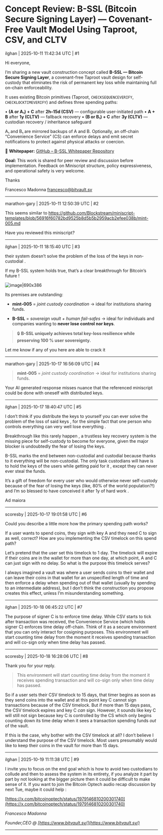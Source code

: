 # Concept Review: B-SSL (Bitcoin Secure Signing Layer) — Covenant-Free Vault Model Using Taproot, CSV, and CLTV

ilghan | 2025-10-11 11:42:34 UTC | #1

Hi everyone,

I’m sharing a new vault construction concept called **B-SSL — Bitcoin Secure Signing Layer**, a covenant-free Taproot vault design for self-custody that eliminates the risk of permanent key loss while maintaining full on-chain enforceability.

It uses existing Bitcoin primitives (Taproot, `CHECKSEQUENCEVERIFY`, `CHECKLOCKTIMEVERIFY`) and defines three spending paths:

• **(A or A₁) + C** after **2h–15d (CSV)** — configurable user-initiated path
• **A + B** after **1y (CLTV)** — fallback recovery
• **(B or B₁) + C** after **3y (CLTV)** — custodian recovery / inheritance safeguard

A₁ and B₁ are mirrored backups of A and B.
Optionally, an off-chain “Convenience Service” (CS) can enforce delays and emit secret notifications to protect against physical attacks or coercion.

🧾 **Whitepaper:** [GitHub – B-SSL Whitepaper Repository](https://github.com/ilghan/bssl-whitepaper/tree/main)

**Goal:**
This work is shared for peer review and discussion before implementation.
Feedback on Miniscript structure, policy expressiveness, and operational safety is very welcome.

Thanks

Francesco Madonna
[francesco@bitvault.sv](mailto:francesco@bitvault.sv)

-------------------------

marathon-gary | 2025-10-11 12:50:39 UTC | #2

This seems similar to https://github.com/Blockstream/miniscript-templates/blob/56916f60782bd9525b8d5b5b2959acb2efee038b/mint-005.md

Have you reviewed this miniscript?

-------------------------

ilghan | 2025-10-11 18:15:40 UTC | #3

their system doesn’t solve the problem of the loss of the keys in non-custodial .

If my B-SSL system holds true, that’s a clear breakthrough for Bitcoin’s future !

![image|690x386](upload://ovvioHdOoonyrW1cuBWrWQUrxHw.png)

Its premises are outstanding:

* **mint-005** = *joint custody coordination* → ideal for institutions sharing funds.

* **B-SSL** = *sovereign vault + human fail-safes* → ideal for individuals and companies wanting to **never lose control nor keys**.

> 🔒 **B-SSL uniquely achieves total key-loss resilience while preserving 100 % user sovereignty.**

Let me know if any of you here are able to crack it

-------------------------

marathon-gary | 2025-10-17 16:56:09 UTC | #4

> **mint-005** = *joint custody coordination* → ideal for institutions sharing funds.


Your AI generated response misses nuance that the referenced miniscript could be done with oneself with distributed keys.

-------------------------

ilghan | 2025-10-17 18:40:47 UTC | #5

I don’t think if you distribute the keys to yourself you can ever solve the problem of the loss of said keys , for the simple fact that one person who controls everything can very well lose everything .

Breakthrough like this rarely happen , a trustless key recovery system is the missing piece for self-custody to become for everyone, given the major blocker is undoubtedly the fear of losing the keys.

B-SSL marks the end between non-custodial and custodial because thanks to it everything will be non-custodial. The only task custodians will have is to hold the keys of the users while getting paid for it , except they can never ever steal the funds.

It’s a gift of freedom for every user who would otherwise never self-custody because of the fear of losing the keys (like, 80% of the world population?!) and I’m so blessed to have conceived it after 1y of hard work .

Ad maiora

-------------------------

scoresby | 2025-10-17 19:01:58 UTC | #6

Could you describe a little more how the primary spending path works? 

If a user wants to spend coins, they sign with key A and they need C to sign as well, correct? How are you implementing the CSV timelock on this spend path? 

Let’s pretend that the user set this timelock to 1 day. The timelock will expire if their coins are in the wallet for more than one day, at which point, A and C can just sign with no delay. So what is the purpose this timelock serves? 

I always imagined a vault was where a user sends coins to their wallet and can leave their coins in that wallet for an unspecified length of time and then enforce a delay when spending out of that wallet (usually by spending to an intermediate address), but I don’t think the construction you propose creates this effect, unless I’m misunderstanding something.

-------------------------

ilghan | 2025-10-18 06:45:22 UTC | #7

The purpose of signer C is to enforce time delay. While CSV starts to tick after transaction was received, the Convenience Service (which holds signer C) enforces time delay off-chain. Think of it as a secure environment that you can only interact for cosigning purposes. This environment will start counting time delay from the moment it receives spending transaction and will co-sign only when time delay has passed.

-------------------------

scoresby | 2025-10-18 16:28:06 UTC | #8

Thank you for your reply. 

> This environment will start counting time delay from the moment it receives spending transaction and will co-sign only when time delay has passed.

So if a user sets their CSV timelock to 15 days, that timer begins as soon as they send coins into the wallet and at this point key C cannot sign transactions because of the CSV timelock. But if more than 15 days pass, the CSV timelock expires and key C *can* sign. However, it sounds like key C will still not sign because key C is controlled by the CS which only begins counting down its time delay when it sees a transaction spending funds *out* of the vault.

If this is the case, why bother with the CSV timelock at all? I don’t believe I understand the purpose of the CSV timelock. Most users presumably would like to keep their coins in the vault for more than 15 days.

-------------------------

ilghan | 2025-10-19 11:11:38 UTC | #9

I invite you to focus on the end goal which is how to avoid two custodians to collude and then to assess the system in its entirety, if you analyze it part by part by not looking at the bigger picture then it could be difficult to make sense of it.  If you want to join the Bitcoin Optech audio recap discussion by next Tue, maybe it could help  :

[https://x.com/bitcoinoptech/status/1979146810200301740](https://x.com/bitcoinoptech/status/1979146810200301740)

*Francesco Madonna* 

*Founder,CEO @ [https://www.bitvault.sv/](https://www.bitvault.sv/)*

-------------------------

